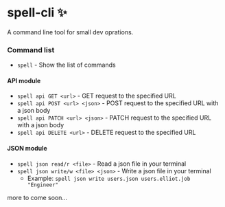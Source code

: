 # spell-cli ✨
A command line tool for small dev oprations.

### Command list
- `spell` - Show the list of commands

#### API module
- `spell api GET <url>` - GET request to the specified URL
- `spell api POST <url> <json>` - POST request to the specified URL with a json body
- `spell api PATCH <url> <json>` - PATCH request to the specified URL with a json body
- `spell api DELETE <url>` - DELETE request to the specified URL

#### JSON module
- `spell json read/r <file>` - Read a json file in your terminal
- `spell json write/w <file> <json>` - Write a json file in your terminal
  - Example: `spell json write users.json users.elliot.job "Engineer"`

more to come soon...


